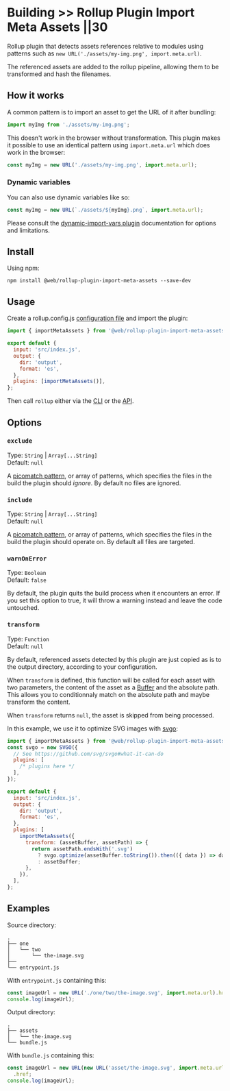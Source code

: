 # Building >> Rollup Plugin Import Meta Assets ||30

Rollup plugin that detects assets references relative to modules using patterns such as `new URL('./assets/my-img.png', import.meta.url)`.

The referenced assets are added to the rollup pipeline, allowing them to be transformed and hash the filenames.

## How it works

A common pattern is to import an asset to get the URL of it after bundling:

```js
import myImg from './assets/my-img.png';
```

This doesn't work in the browser without transformation. This plugin makes it possible to use an identical pattern using `import.meta.url` which does work in the browser:

```js
const myImg = new URL('./assets/my-img.png', import.meta.url);
```

### Dynamic variables

You can also use dynamic variables like so:

```js
const myImg = new URL(`./assets/${myImg}.png`, import.meta.url);
```

Please consult the [dynamic-import-vars plugin](https://github.com/rollup/plugins/blob/master/packages/dynamic-import-vars) documentation for options and limitations.

## Install

Using npm:

```
npm install @web/rollup-plugin-import-meta-assets --save-dev
```

## Usage

Create a rollup.config.js [configuration file](https://www.rollupjs.org/guide/en/#configuration-files) and import the plugin:

```js
import { importMetaAssets } from '@web/rollup-plugin-import-meta-assets';

export default {
  input: 'src/index.js',
  output: {
    dir: 'output',
    format: 'es',
  },
  plugins: [importMetaAssets()],
};
```

Then call `rollup` either via the [CLI](https://www.rollupjs.org/guide/en/#command-line-reference) or the [API](https://www.rollupjs.org/guide/en/#javascript-api).

## Options

### `exclude`

Type: `String` | `Array[...String]`<br>
Default: `null`

A [picomatch pattern](https://github.com/micromatch/picomatch#globbing-features), or array of patterns, which specifies the files in the build the plugin should _ignore_.
By default no files are ignored.

### `include`

Type: `String` | `Array[...String]`<br>
Default: `null`

A [picomatch pattern](https://github.com/micromatch/picomatch#globbing-features), or array of patterns, which specifies the files in the build the plugin should operate on.
By default all files are targeted.

### `warnOnError`

Type: `Boolean`<br>
Default: `false`

By default, the plugin quits the build process when it encounters an error. If you set this option to true, it will throw a warning instead and leave the code untouched.

### `transform`

Type: `Function`<br>
Default: `null`

By default, referenced assets detected by this plugin are just copied as is to the output directory, according to your configuration.

When `transform` is defined, this function will be called for each asset with two parameters, the content of the asset as a [Buffer](https://nodejs.org/api/buffer.html) and the absolute path.
This allows you to conditionnaly match on the absolute path and maybe transform the content.

When `transform` returns `null`, the asset is skipped from being processed.

In this example, we use it to optimize SVG images with [svgo](https://github.com/svg/svgo):

```js
import { importMetaAssets } from '@web/rollup-plugin-import-meta-assets';
const svgo = new SVGO({
  // See https://github.com/svg/svgo#what-it-can-do
  plugins: [
    /* plugins here */
  ],
});

export default {
  input: 'src/index.js',
  output: {
    dir: 'output',
    format: 'es',
  },
  plugins: [
    importMetaAssets({
      transform: (assetBuffer, assetPath) => {
        return assetPath.endsWith('.svg')
          ? svgo.optimize(assetBuffer.toString()).then(({ data }) => data)
          : assetBuffer;
      },
    }),
  ],
};
```

## Examples

Source directory:

```
.
├── one
│   └── two
│       └── the-image.svg
├──
└── entrypoint.js
```

With `entrypoint.js` containing this:

```js
const imageUrl = new URL('./one/two/the-image.svg', import.meta.url).href;
console.log(imageUrl);
```

Output directory:

```
.
├── assets
│   └── the-image.svg
└── bundle.js
```

With `bundle.js` containing this:

```js
const imageUrl = new URL(new URL('asset/the-image.svg', import.meta.url).href, import.meta.url)
  .href;
console.log(imageUrl);
```
